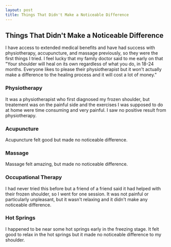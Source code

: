 ```yaml
---
layout: post
title: Things That Didn't Make a Noticeable Difference
---
```


## Things That Didn't Make a Noticeable Difference
<a id="no-noticeable-difference"></a>
I have access to extended medical benefits and have had success with physiotherapy, accupuncture, and massage previously, so they were the first things I tried. I feel lucky that my family doctor said to me early on that "Your shoulder will heal on its own regardless of what you do, in 18-24 months. Everyone likes to please their physiotherapist but it won't actually make a difference to the healing process and it will cost a lot of money." 

### Physiotherapy
It was a physiotherapist who first diagnosed my frozen shoulder, but treatement was on the painful side and the exercises I was supposed to do at home were time consuming and very painful. I saw no positive result from physiotherapy.

### Acupuncture
Acupuncture felt good but made no noticeable difference.

### Massage
Massage felt amazing, but made no noticeable difference.

### Occupational Therapy
I had never tried this before but a friend of a friend said it had helped with their frozen shoulder, so I went for one session. It was not painful or particularly unpleasant, but it wasn't relaxing and it didn't make any noticeable difference. 

### Hot Springs
I happened to be near some hot springs early in the freezing stage. It felt good to relax in the hot springs but it made no noticeable difference to my shoulder.